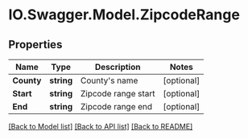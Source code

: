 # IO.Swagger.Model.ZipcodeRange
## Properties

Name | Type | Description | Notes
------------ | ------------- | ------------- | -------------
**County** | **string** | County&#39;s name | [optional] 
**Start** | **string** | Zipcode range start | [optional] 
**End** | **string** | Zipcode range end | [optional] 

[[Back to Model list]](../README.md#documentation-for-models) [[Back to API list]](../README.md#documentation-for-api-endpoints) [[Back to README]](../README.md)


